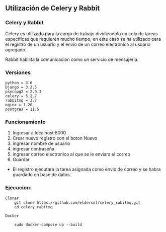 ## Utilización de Celery y Rabbit 


### Celery y Rabbit
Celery es utilizado para la carga de trabajo dividiendolo en cola de tareas específicas que requieren mucho tiempo, en este caso se ha utilizado para el registro de un usuario y el envio de un correo electronico al usuario agregado.

Rabbit habilita la comunicación como un servicio de mensajeria.

### Versiones
    python = 3.6
    Django = 3.2.5
    psycopg2 = 2.9.3
    celery = 5.2.7
    rabbitmq = 3.7
    nginx = 1.20
    postgres = 11.5

### Funcionamiento

1. Ingresar a localhost:8000
2. Crear nuevo registro con el boton Nuevo
3. ingresar nombre de usuario 
4. ingresar contraseña
5. ingresar correo electronico al que se le enviara el correo
6. Guardar 

* El registro ejecutara la tarea asignada como envio de correo y se habra guardado en base de datos.

### Ejecucion:

    Clonar 
        git clone https://github.com/eldersol/celery_rabitmq.git
        cd celery_rabitmq

    Docker

        sudo docker-compose up --build